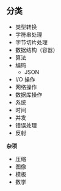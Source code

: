 ## 分类

- 类型转换
- 字符串处理
- 字节切片处理
- 数据结构（容器）
- 算法
- 编码
	- JSON
- I/O 操作
- 网络操作
- 数据库操作
- 系统
- 时间
- 并发
- 错误处理
- 反射

**杂项**
- 压缩
- 图像
- 模板
- 数学



